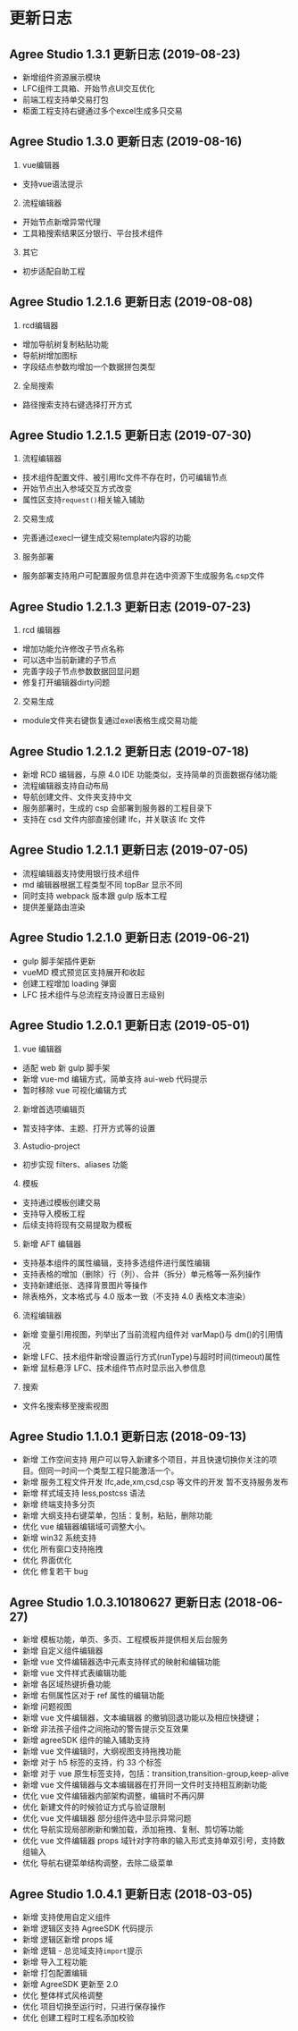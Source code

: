 # 更新日志

## Agree Studio 1.3.1 更新日志 (2019-08-23)

- 新增组件资源展示模块
- LFC组件工具箱、开始节点UI交互优化
- 前端工程支持单交易打包
- 柜面工程支持右键通过多个excel生成多只交易

## Agree Studio 1.3.0 更新日志 (2019-08-16)
1. vue编辑器

  - 支持vue语法提示

2. 流程编辑器

  - 开始节点新增异常代理
  - 工具箱搜索结果区分银行、平台技术组件

3. 其它

 - 初步适配自助工程

## Agree Studio 1.2.1.6 更新日志 (2019-08-08)
1. rcd编辑器

  - 增加导航树复制粘贴功能
  - 导航树增加图标
  - 字段结点参数均增加一个数据拼包类型

2. 全局搜索

  - 路径搜索支持右键选择打开方式

## Agree Studio 1.2.1.5 更新日志 (2019-07-30)
1. 流程编辑器

  - 技术组件配置文件、被引用lfc文件不存在时，仍可编辑节点
  - 开始节点出入参域交互方式改变
  - 属性区支持`request()`相关输入辅助

2. 交易生成

  - 完善通过execl一键生成交易template内容的功能
  
3. 服务部署

  - 服务部署支持用户可配置服务信息并在选中资源下生成服务名.csp文件

## Agree Studio 1.2.1.3 更新日志 (2019-07-23)
1. rcd 编辑器

  - 增加功能允许修改子节点名称
  - 可以选中当前新建的子节点
  - 完善字段子节点参数数据回显问题
  - 修复打开编辑器dirty问题

2. 交易生成

  - module文件夹右键恢复通过exel表格生成交易功能

## Agree Studio 1.2.1.2 更新日志 (2019-07-18)

- 新增 RCD 编辑器，与原 4.0 IDE 功能类似，支持简单的页面数据存储功能
- 流程编辑器支持自动布局
- 导航创建文件、文件夹支持中文
- 服务部署时，生成的 csp 会部署到服务器的工程目录下
- 支持在 csd 文件内部直接创建 lfc，并关联该 lfc 文件

## Agree Studio 1.2.1.1 更新日志 (2019-07-05)

- 流程编辑器支持使用银行技术组件
- md 编辑器根据工程类型不同 topBar 显示不同
- 同时支持 webpack 版本跟 gulp 版本工程
- 提供差量路由渲染

## Agree Studio 1.2.1.0 更新日志 (2019-06-21)

- gulp 脚手架插件更新
- vueMD 模式预览区支持展开和收起
- 创建工程增加 loading 弹窗
- LFC 技术组件与总流程支持设置日志级别

## Agree Studio 1.2.0.1 更新日志 (2019-05-01)

1. vue 编辑器

  - 适配 web 新 gulp 脚手架
  - 新增 vue-md 编辑方式，简单支持 aui-web 代码提示
  - 暂时移除 vue 可视化编辑方式

2. 新增首选项编辑页

  - 暂支持字体、主题、打开方式等的设置

3. Astudio-project

  - 初步实现 filters、aliases 功能

4. 模板

  - 支持通过模板创建交易
  - 支持导入模板工程
  - 后续支持将现有交易提取为模板

5. 新增 AFT 编辑器

  - 支持基本组件的属性编辑，支持多选组件进行属性编辑
  - 支持表格的增加（删除）行（列）、合并（拆分）单元格等一系列操作
  - 支持新建纸张、选择背景图片等操作
  - 除表格外，文本格式与 4.0 版本一致（不支持 4.0 表格文本渲染）

6. 流程编辑器

  - 新增 变量引用视图，列举出了当前流程内组件对 varMap()与 dm()的引用情况
  - 新增 LFC、技术组件新增设置运行方式(runType)与超时时间(timeout)属性
  - 新增 鼠标悬浮 LFC、技术组件节点时显示出入参信息

7. 搜索

  - 文件名搜索移至搜索视图

## Agree Studio 1.1.0.1 更新日志 (2018-09-13)

- 新增 工作空间支持 用户可以导入新建多个项目，并且快速切换你关注的项目。但同一时间一个类型工程只能激活一个。
- 新增 服务工程文件开发 lfc,ade,xm,csd,csp 等文件的开发 暂不支持服务发布
- 新增 样式域支持 less,postcss 语法
- 新增 终端支持多分页
- 新增 大纲支持右键菜单，包括：复制，粘贴，删除功能
- 优化 vue 编辑器编辑域可调整大小。
- 新增 win32 系统支持
- 优化 所有窗口支持拖拽
- 优化 界面优化
- 优化 修复若干 bug

## Agree Studio 1.0.3.10180627 更新日志 (2018-06-27)

- 新增 模板功能，单页、多页、工程模板并提供相关后台服务
- 新增 自定义组件编辑器
- 新增 vue 文件编辑器选中元素支持样式的映射和编辑功能
- 新增 vue 文件样式表编辑功能
- 新增 各区域热键折叠功能
- 新增 右侧属性区对于 ref 属性的编辑功能
- 新增 问题视图
- 新增 vue 文件编辑器，文本编辑器 的撤销回退功能以及相应快捷键；
- 新增 非法孩子组件之间拖动的警告提示交互效果
- 新增 agreeSDK 组件的输入辅助支持
- 新增 vue 文件编辑时，大纲视图支持拖拽功能
- 新增 对于 h5 标签的支持，约 33 个标签
- 新增 对于 vue 原生标签支持，包括：transition,transition-group,keep-alive
- 新增 vue 文件编辑器与文本编辑器在打开同一文件时支持相互刷新功能
- 优化 vue 文件编辑器内部架构调整，编辑时不再闪屏
- 优化 新建文件的时候验证方式与验证限制
- 优化 vue 文件编辑器 部分组件选中显示异常问题
- 优化 导航实现局部刷新和懒加载，添加拖拽、复制、剪切等功能
- 优化 vue 文件编辑器 props 域针对字符串的输入形式支持单双引号，支持数组输入
- 优化 导航右键菜单结构调整，去除二级菜单

## Agree Studio 1.0.4.1 更新日志 (2018-03-05)

- 新增 支持使用自定义组件
- 新增 逻辑区支持 AgreeSDK 代码提示
- 新增 逻辑区新增 props 域
- 新增 逻辑 - 总览域支持`import`提示
- 新增 导入工程功能
- 新增 打包配置编辑
- 新增 AgreeSDK 更新至 2.0
- 优化 整体样式风格调整
- 优化 项目切换至运行时，只进行保存操作
- 优化 创建工程时工程名添加校验
